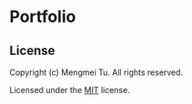 # Portfolio

## License

  Copyright (c) Mengmei Tu. All rights reserved.
  
  Licensed under the [MIT](LICENSE) license.
